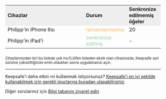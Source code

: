 <table class="wrapper" width="476" align="center" style="margin: 0 auto 25px auto;;" cellpadding="2" cellspacing="0">

<tr style="background-color: #eee; font-weight: bold;">

<td class="holder" style="min-width:238px;">Cihazlar</td>

<td class="holder" style="min-width:119px;">Durum</td>

<td class="holder" style="min-width:119px;">Senkronize edilmemiş öğeler</td>
</tr>

<tr>

<td class="text-01" style="min-width:238px;">Philipp'in iPhone 6sı</td>

<td class="text-01" style="min-width:119px; color:#fdb75b">tamamlanmamış</td>
<!-- <td class="text-01" style="min-width:100px; color:#92d58d">senkronize edilmiş</td> -->

<td class="text-01" style="min-width:119px;">20</td>
</tr>

<tr>

<td class="text-01" style="min-width:238px;">Philipp'in iPad'i</td>
<!-- <td class="text-01" style="min-width:119px; color:#fdb75b">tamamlanmamış</td> -->

<td class="text-01" style="min-width:100px; color:#92d58d">senkronize edilmiş</td>

<td class="text-01" style="min-width:119px;">-</td>
</tr>
</table>

<sup>Cihazlarınızdan biri bu listede yok mu?Lütfen listeden eksik olan cihazınızda, Keepsafe son sürüme yükselttiğinize emin olduktan sonra uygulamanızı açın.</sup>

-----------

Keepsafe'i daha etkin mi kullanmak istiyorsunuz? [Keepsafe'i en iyi şekilde kullanabilmek için gerekli ipuçlarına buradan ulaşabilirsiniz](http://www.getkeepsafe.com/features.html).

Diğer sorularınız için [Bilgi tabanını ziyaret edin](http://support.getkeepsafe.com/hc/en-us/sections/200201364-FAQ)
